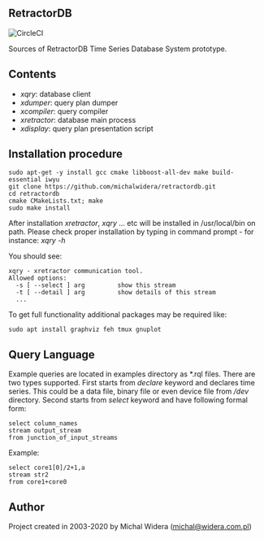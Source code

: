 RetractorDB
-----------------------------------------------------------------------
![CircleCI](https://circleci.com/gh/michalwidera/retractordb.svg?style=shield&circle-token=b1aed4cd0fd95f82927fce06972f5bdb4456a5a3)

Sources of RetractorDB Time Series Database System prototype.

Contents
-----------------------------------------------------------------------

* _xqry_: database client
* _xdumper_: query plan dumper
* _xcompiler_: query compiler
* _xretractor_: database main process
* _xdisplay_: query plan presentation script

Installation procedure
-----------------------------------------------------------------------

```
sudo apt-get -y install gcc cmake libboost-all-dev make build-essential iwyu
git clone https://github.com/michalwidera/retractordb.git
cd retractordb
cmake CMakeLists.txt; make
sudo make install
```
After installation _xretractor_, _xqry_ ... etc will be installed in /usr/local/bin on path.
Please check proper installation by typing in command prompt - for instance: _xqry -h_

You should see:
```
xqry - xretractor communication tool.
Allowed options:
  -s [ --select ] arg         show this stream
  -t [ --detail ] arg         show details of this stream
  ...
```
  

To get full functionality additional packages may be required like:
```
sudo apt install graphviz feh tmux gnuplot
```

Query Language
-----------------------------------------------------------------------
Example queries are located in examples directory as *.rql files.
There are two types supported.
First starts from _declare_ keyword and declares time series. 
This could be a data file, binary file or even device file from _/dev_ directory.
Second starts from _select_ keyword and have following formal form:

```
select column_names
stream output_stream
from junction_of_input_streams
``` 

Example:
```
select core1[0]/2+1,a 
stream str2
from core1+core0
```

Author
-----------------------------------------------------------------------

Project created in 2003-2020 by Michal Widera
(michal@widera.com.pl)
